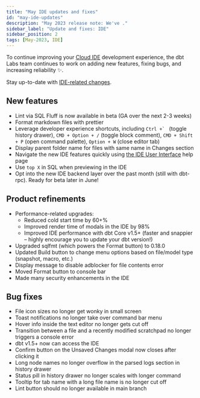 ```yaml
---
title: "May IDE updates and fixes"
id: "may-ide-updates"
description: "May 2023 release note: We've ."
sidebar_label: "Update and fixes: IDE"
sidebar_position: 2
tags: [May-2023, IDE]
---
```


To continue improving your [Cloud IDE](/docs/cloud/develop-in-the-cloud) development experience, the dbt Labs team continues to work on adding new features, fixing bugs, and increasing reliability ✨.

Stay up-to-date with [IDE-related changes](/tags/ide).

## New features 
- Lint via SQL Fluff is now available in beta (GA over the next 2-3 weeks)
- Format markdown files with prettier
- Leverage developer experience shortcuts, including ``Ctrl +` `` (toggle history drawer), `CMD + Option + /` (toggle block comment), `CMD + Shift + P` (open command palette), `Option + W` (close editor tab)
- Display parent folder name for files with same name in Changes section
- Navigate the new IDE features quickly using [the IDE User Interface](https://docs.getdbt.com/docs/cloud/dbt-cloud-ide/ide-user-interface) help page
- Use `top X` in SQL when previewing in the IDE
- Opt into the new IDE backend layer over the past month (still with dbt-rpc). Ready for beta later in June!


## Product refinements 

- Performance-related upgrades:
    - Reduced cold start time by 60+%
    - Improved render time of modals in the IDE by 98%
    - Improved IDE performance with dbt Core v1.5+ (faster and snappier – highly encourage you to update your dbt version!)
- Upgraded sqlfmt (which powers the Format button) to 0.18.0
- Updated Build button to change menu options based on file/model type (snapshot, macro, etc.)
- Display message to disable adblocker for file contents error
- Moved Format button to console bar
- Made many security enhancements in the IDE
## Bug fixes

- File icon sizes no longer get wonky in small screen
- Toast notifications no longer take over command bar menu
- Hover info inside the text editor no longer gets cut off
- Transition between a file and a recently modified scratchpad no longer triggers a console error
- dbt v1.5+ now can access the IDE
- Confirm button on the Unsaved Changes modal now closes after clicking it
- Long node names no longer overflow in the parsed logs section in history drawer
- Status pill in history drawer no longer scales with longer command
- Tooltip for tab name with a long file name is no longer cut off
- Lint button should no longer available in main branch

